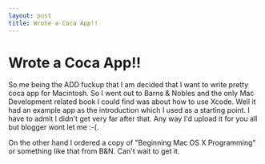 ```yaml
---
layout: post
title: Wrote a Coca App!!
---
```

# Wrote a Coca App!!


So me being the ADD fuckup that I am decided that I want to write pretty coca app for Macintosh. So I went out to Barns & Nobles and the only Mac Development related book I could find was about how to use Xcode. Well it had an example app as the introduction which I used as a starting point. I have to admit I didn't get very far after that. Any way I'd upload it for you all but blogger wont let me :-(.


On the other hand I ordered a copy of "Beginning Mac OS X Programming" or something like that from B&N. Can't wait to get it.



